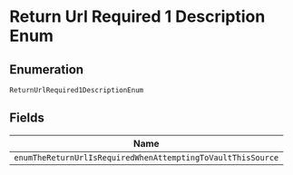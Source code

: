 
# Return Url Required 1 Description Enum

## Enumeration

`ReturnUrlRequired1DescriptionEnum`

## Fields

| Name |
|  --- |
| `enumTheReturnUrlIsRequiredWhenAttemptingToVaultThisSource` |

